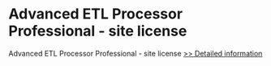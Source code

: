 # Advanced ETL Processor Professional - site license
Advanced ETL Processor Professional - site license
[>> Detailed information](https://secure.shareit.com/shareit/product.html?productid=300293726&affiliateid=200057808)